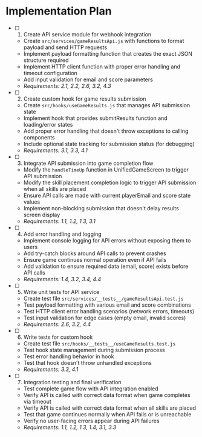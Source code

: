 # Implementation Plan

- [ ] 1. Create API service module for webhook integration
  - Create `src/services/gameResultsApi.js` with functions to format payload and send HTTP requests
  - Implement payload formatting function that creates the exact JSON structure required
  - Implement HTTP client function with proper error handling and timeout configuration
  - Add input validation for email and score parameters
  - _Requirements: 2.1, 2.2, 2.6, 3.2, 4.3_

- [ ] 2. Create custom hook for game results submission
  - Create `src/hooks/useGameResults.js` that manages API submission state
  - Implement hook that provides submitResults function and loading/error states
  - Add proper error handling that doesn't throw exceptions to calling components
  - Include optional state tracking for submission status (for debugging)
  - _Requirements: 3.1, 3.3, 4.1_

- [ ] 3. Integrate API submission into game completion flow
  - Modify the `handleTimeUp` function in UnifiedGameScreen to trigger API submission
  - Modify the skill placement completion logic to trigger API submission when all skills are placed
  - Ensure API calls are made with current playerEmail and score state values
  - Implement non-blocking submission that doesn't delay results screen display
  - _Requirements: 1.1, 1.2, 1.3, 3.1_

- [ ] 4. Add error handling and logging
  - Implement console logging for API errors without exposing them to users
  - Add try-catch blocks around API calls to prevent crashes
  - Ensure game continues normal operation even if API fails
  - Add validation to ensure required data (email, score) exists before API calls
  - _Requirements: 1.4, 3.2, 3.4, 4.4_

- [ ] 5. Write unit tests for API service
  - Create test file `src/services/__tests__/gameResultsApi.test.js`
  - Test payload formatting with various email and score combinations
  - Test HTTP client error handling scenarios (network errors, timeouts)
  - Test input validation for edge cases (empty email, invalid scores)
  - _Requirements: 2.6, 3.2, 4.4_

- [ ] 6. Write tests for custom hook
  - Create test file `src/hooks/__tests__/useGameResults.test.js`
  - Test hook state management during submission process
  - Test error handling behavior in hook
  - Test that hook doesn't throw unhandled exceptions
  - _Requirements: 3.3, 4.1_

- [ ] 7. Integration testing and final verification
  - Test complete game flow with API integration enabled
  - Verify API is called with correct data format when game completes via timeout
  - Verify API is called with correct data format when all skills are placed
  - Test that game continues normally when API fails or is unreachable
  - Verify no user-facing errors appear during API failures
  - _Requirements: 1.1, 1.2, 1.3, 1.4, 3.1, 3.3_